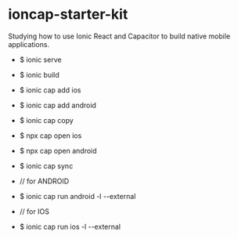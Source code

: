 # ioncap-starter-kit

Studying how to use Ionic React and Capacitor to build native mobile
applications.

- $ ionic serve
- $ ionic build

- $ ionic cap add ios
- $ ionic cap add android

- $ ionic cap copy

- $ npx cap open ios
- $ npx cap open android

- $ ionic cap sync

- // for ANDROID
- $ ionic cap run android -l --external

- // for IOS
- $ ionic cap run ios -l --external


